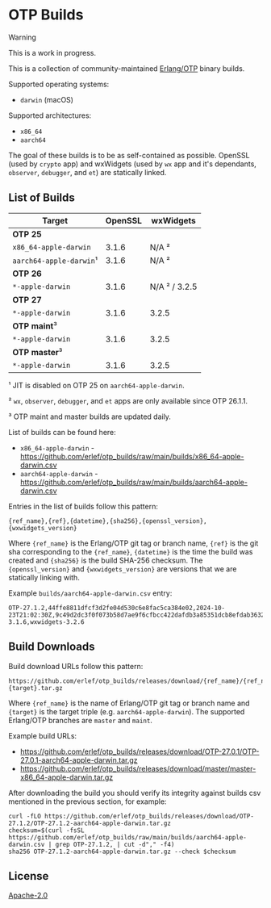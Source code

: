# OTP Builds

> [!WARNING]
> This is a work in progress.

This is a collection of community-maintained
[Erlang/OTP](https://github.com/erlang/otp) binary builds.

Supported operating systems:

* `darwin` (macOS)

Supported architectures:

* `x86_64`
* `aarch64`

The goal of these builds is to be as self-contained as possible. OpenSSL (used by `crypto` app)
and wxWidgets (used by `wx` app and it's dependants, `observer`, `debugger`, and `et`) are
statically linked.

## List of Builds

| Target                  | OpenSSL | wxWidgets            |
|-------------------------|---------|----------------------|
| **OTP 25**              |         |                      |
| `x86_64-apple-darwin`   | 3.1.6   | N/A ²                |
| `aarch64-apple-darwin`¹ | 3.1.6   | N/A ²                |
| **OTP 26**              |         |                      |
| `*-apple-darwin`        | 3.1.6   | N/A ² / 3.2.5        |
| **OTP 27**              |         |                      |
| `*-apple-darwin`        | 3.1.6   | 3.2.5                |
| **OTP maint**³          |         |                      |
| `*-apple-darwin`        | 3.1.6   | 3.2.5                |
| **OTP master**³         |         |                      |
| `*-apple-darwin`        | 3.1.6   | 3.2.5                |

¹ JIT is disabled on OTP 25 on `aarch64-apple-darwin`.

² `wx`, `observer`, `debugger`, and `et` apps are only available since OTP 26.1.1.

³ OTP maint and master builds are updated daily.

List of builds can be found here:

* `x86_64-apple-darwin` - <https://github.com/erlef/otp_builds/raw/main/builds/x86_64-apple-darwin.csv>
* `aarch64-apple-darwin` - <https://github.com/erlef/otp_builds/raw/main/builds/aarch64-apple-darwin.csv>

Entries in the list of builds follow this pattern:

    {ref_name},{ref},{datetime},{sha256},{openssl_version},{wxwidgets_version}

Where `{ref_name}` is the Erlang/OTP git tag or branch name, `{ref}` is the git sha corresponding
to the `{ref_name}`, `{datetime}` is the time the build was created and `{sha256}` is the build
SHA-256 checksum. The `{openssl_version}` and `{wxwidgets_version}` are versions that we are
statically linking with.

Example `builds/aarch64-apple-darwin.csv` entry:

    OTP-27.1.2,44ffe8811dfcf3d2fe04d530c6e8fac5ca384e02,2024-10-23T21:02:30Z,9c49d2dc3f0f073b58d7ae9f6cfbcc422dafdb3a85351dcb8efdab3632b4413c,openssl-3.1.6,wxwidgets-3.2.6

## Build Downloads

Build download URLs follow this pattern:

    https://github.com/erlef/otp_builds/releases/download/{ref_name}/{ref_name}-{target}.tar.gz

Where `{ref_name}` is the name of Erlang/OTP git tag or branch name and `{target}` is the target
triple (e.g. `aarch64-apple-darwin`). The supported Erlang/OTP branches are `master` and `maint`.

Example build URLs:

* <https://github.com/erlef/otp_builds/releases/download/OTP-27.0.1/OTP-27.0.1-aarch64-apple-darwin.tar.gz>
* <https://github.com/erlef/otp_builds/releases/download/master/master-x86_64-apple-darwin.tar.gz>

After downloading the build you should verify its integrity against builds csv mentioned in the
previous section, for example:

    curl -fLO https://github.com/erlef/otp_builds/releases/download/OTP-27.1.2/OTP-27.1.2-aarch64-apple-darwin.tar.gz
    checksum=$(curl -fsSL https://github.com/erlef/otp_builds/raw/main/builds/aarch64-apple-darwin.csv | grep OTP-27.1.2, | cut -d"," -f4)
    sha256 OTP-27.1.2-aarch64-apple-darwin.tar.gz --check $checksum

## License

[Apache-2.0](./LICENSE)
